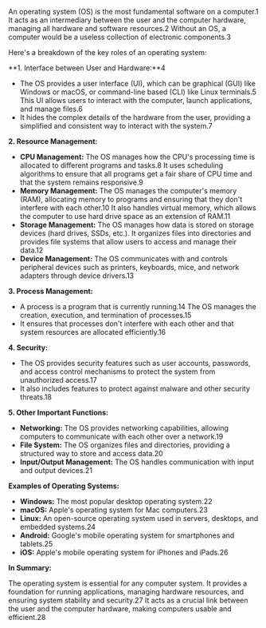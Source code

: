 An operating system (OS) is the most fundamental software on a computer.1 It acts as an intermediary between the user and the computer hardware, managing all hardware and software resources.2 Without an OS, a computer would be a useless collection of electronic components.3

Here's a breakdown of the key roles of an operating system:

**1. Interface between User and Hardware:**4

- The OS provides a user interface (UI), which can be graphical (GUI) like Windows or macOS, or command-line based (CLI) like Linux terminals.5 This UI allows users to interact with the computer, launch applications, and manage files.6
- It hides the complex details of the hardware from the user, providing a simplified and consistent way to interact with the system.7

**2. Resource Management:**

- **CPU Management:** The OS manages how the CPU's processing time is allocated to different programs and tasks.8 It uses scheduling algorithms to ensure that all programs get a fair share of CPU time and that the system remains responsive.9
- **Memory Management:** The OS manages the computer's memory (RAM), allocating memory to programs and ensuring that they don't interfere with each other.10 It also handles virtual memory, which allows the computer to use hard drive space as an extension of RAM.11
- **Storage Management:** The OS manages how data is stored on storage devices (hard drives, SSDs, etc.). It organizes files into directories and provides file systems that allow users to access and manage their data.12
- **Device Management:** The OS communicates with and controls peripheral devices such as printers, keyboards, mice, and network adapters through device drivers.13

**3. Process Management:**

- A process is a program that is currently running.14 The OS manages the creation, execution, and termination of processes.15
- It ensures that processes don't interfere with each other and that system resources are allocated efficiently.16

**4. Security:**

- The OS provides security features such as user accounts, passwords, and access control mechanisms to protect the system from unauthorized access.17
- It also includes features to protect against malware and other security threats.18

**5. Other Important Functions:**

- **Networking:** The OS provides networking capabilities, allowing computers to communicate with each other over a network.19
- **File System:** The OS organizes files and directories, providing a structured way to store and access data.20
- **Input/Output Management:** The OS handles communication with input and output devices.21

**Examples of Operating Systems:**

- **Windows:** The most popular desktop operating system.22
- **macOS:** Apple's operating system for Mac computers.23
- **Linux:** An open-source operating system used in servers, desktops, and embedded systems.24
- **Android:** Google's mobile operating system for smartphones and tablets.25
- **iOS:** Apple's mobile operating system for iPhones and iPads.26

**In Summary:**

The operating system is essential for any computer system. It provides a foundation for running applications, managing hardware resources, and ensuring system stability and security.27 It acts as a crucial link between the user and the computer hardware, making computers usable and efficient.28